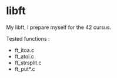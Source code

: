 # libft
My libft, I prepare myself for the 42 cursus.

Tested functions :

- ft_itoa.c
- ft_atoi.c
- ft_strsplit.c
- ft_put*.c

